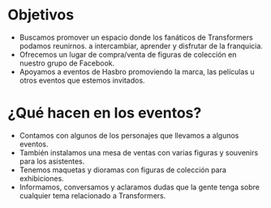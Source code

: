 # Objetivos

* Buscamos promover un espacio donde los fanáticos de Transformers podamos reunirnos.
a intercambiar, aprender y disfrutar de la franquicia.
* Ofrecemos un lugar de compra/venta de figuras de colección en nuestro grupo de Facebook.
* Apoyamos a eventos de Hasbro promoviendo la marca, las películas u otros eventos que estemos invitados.


# ¿Qué hacen en los eventos?

* Contamos con algunos de los personajes que llevamos a algunos eventos.
* También instalamos una mesa de ventas con varias figuras y souvenirs para los asistentes.
* Tenemos maquetas y dioramas con figuras de colección para exhibiciones.
* Informamos, conversamos y aclaramos dudas que la gente tenga sobre cualquier tema relacionado a Transformers.

